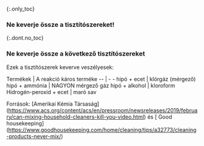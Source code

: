 {:.only_toc} 
 ### Ne keverje össze a tisztítószereket!

 {:.dont.no_toc} 
 ### Ne keverje össze a következő tisztítószereket 

 Ezek a tisztítószerek keverve veszélyesek: 

 Termékek | A reakció káros terméke
 -- | - -
 hipó + ecet |  klórgáz (mérgező)
 hipó + ammónia | NAGYON mérgező gáz
 hipó + alkohol | kloroform
 Hidrogén-peroxid + ecet | maró sav 

 Források: [Amerikai Kémia Társaság] (https://www.acs.org/content/acs/en/pressroom/newsreleases/2019/february/can-mixing-household-cleaners-kill-you-video.html) és [ Good housekeeping] (https://www.goodhousekeeping.com/home/cleaning/tips/a32773/cleaning-products-never-mix/) 
